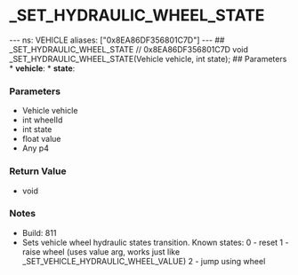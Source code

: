 # _SET_HYDRAULIC_WHEEL_STATE

--- ns: VEHICLE aliases: ["0x8EA86DF356801C7D"] --- ## _SET_HYDRAULIC_WHEEL_STATE  // 0x8EA86DF356801C7D void _SET_HYDRAULIC_WHEEL_STATE(Vehicle vehicle, int state);  ## Parameters * **vehicle**: * **state**:

### Parameters
* Vehicle vehicle
* int wheelId
* int state
* float value
* Any p4

### Return Value
* void

### Notes
* Build: 811
* Sets vehicle wheel hydraulic states transition. Known states:
0 - reset
1 - raise wheel (uses value arg, works just like _SET_VEHICLE_HYDRAULIC_WHEEL_VALUE)
2 - jump using wheel

